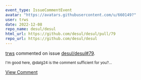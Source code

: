 ```yaml
---
event_type: IssueCommentEvent
avatar: "https://avatars.githubusercontent.com/u/660149?"
user: trws
date: 2022-12-08
repo_name: desul/desul
html_url: https://github.com/desul/desul/pull/79
repo_url: https://github.com/desul/desul
---
```


<a href='https://github.com/trws' target='_blank'>trws</a> commented on issue <a href='https://github.com/desul/desul/pull/79' target='_blank'>desul/desul#79</a>.

<small>I'm good here, @dalg24 is the comment sufficient for you?...</small>

<a href='https://github.com/desul/desul/pull/79' target='_blank'>View Comment</a>